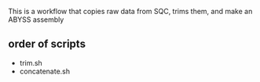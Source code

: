 This is a workflow that copies raw data from SQC, trims them, and make an ABYSS assembly

## order of scripts
* trim.sh
* concatenate.sh

